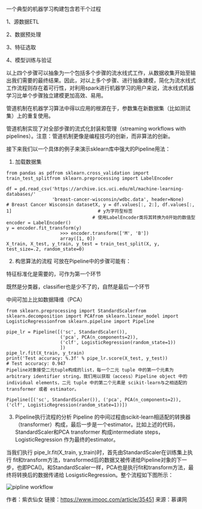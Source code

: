 一个典型的机器学习构建包含若干个过程

1、源数据ETL

2、数据预处理

3、特征选取

4、模型训练与验证

以上四个步骤可以抽象为一个包括多个步骤的流水线式工作，从数据收集开始至输出我们需要的最终结果。因此，对以上多个步骤、进行抽象建模，简化为流水线式工作流程则存在着可行性，对利用spark进行机器学习的用户来说，流水线式机器学习比单个步骤独立建模更加高效、易用。

管道机制在机器学习算法中得以应用的根源在于，参数集在新数据集（比如测试集）上的重复使用。



管道机制实现了对全部步骤的流式化封装和管理（streaming workflows with pipelines）。注意：管道机制更像是编程技巧的创新，而非算法的创新。

接下来我们以一个具体的例子来演示sklearn库中强大的Pipeline用法：

1. 加载数据集
```
from pandas as pdfrom sklearn.cross_validation import train_test_splitfrom sklearn.preprocessing import LabelEncoder

df = pd.read_csv('https://archive.ics.uci.edu/ml/machine-learning-databases/'
                 'breast-cancer-wisconsin/wdbc.data', header=None)                                 # Breast Cancer Wisconsin datasetX, y = df.values[:, 2:], df.values[:, 1]                                # y为字符型标签
                                # 使用LabelEncoder类将其转换为0开始的数值型encoder = LabelEncoder()
y = encoder.fit_transform(y)
                    >>> encoder.transform(['M', 'B'])
                    array([1, 0])
X_train, X_test, y_train, y_test = train_test_split(X, y, test_size=.2, random_state=0)
```

2. 构思算法的流程
可放在Pipeline中的步骤可能有：

特征标准化是需要的，可作为第一个环节

既然是分类器，classifier也是少不了的，自然是最后一个环节

中间可加上比如数据降维（PCA）
```
from sklearn.preprocessing import StandardScalerfrom sklearn.decomposition import PCAfrom sklearn.linear_model import LogisticRegressionfrom sklearn.pipeline import Pipeline

pipe_lr = Pipeline([('sc', StandardScaler()),
                    ('pca', PCA(n_components=2)),
                    ('clf', LogisticRegression(random_state=1))
                    ])
pipe_lr.fit(X_train, y_train)
print('Test accuracy: %.3f' % pipe_lr.score(X_test, y_test))                # Test accuracy: 0.947
Pipeline对象接受二元tuple构成的list，每一个二元 tuple 中的第一个元素为 arbitrary identifier string，我们用以获取（access）Pipeline object 中的 individual elements，二元 tuple 中的第二个元素是 scikit-learn与之相适配的transformer 或者 estimator。

Pipeline([('sc', StandardScaler()), ('pca', PCA(n_components=2)), ('clf', LogisticRegression(random_state=1))])

```

3. Pipeline执行流程的分析
Pipeline 的中间过程由scikit-learn相适配的转换器（transformer）构成，最后一步是一个estimator。比如上述的代码，StandardScaler和PCA transformer 构成intermediate steps，LogisticRegression 作为最终的estimator。

当我们执行 pipe_lr.fit(X_train, y_train)时，首先由StandardScaler在训练集上执行 fit和transform方法，transformed后的数据又被传递给Pipeline对象的下一步，也即PCA()。和StandardScaler一样，PCA也是执行fit和transform方法，最终将转换后的数据传递给 LosigsticRegression。整个流程如下图所示：



![pipline workflow](https://img4.sycdn.imooc.com/5b1f803100018ed106890498.jpg)

 



作者：紫衣仙女
链接：https://www.imooc.com/article/35451
来源：慕课网
